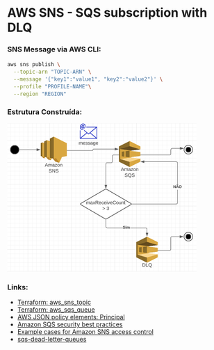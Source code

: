 # AWS SNS - SQS subscription with DLQ

### SNS Message via AWS CLI:
``` bash
aws sns publish \
  --topic-arn "TOPIC-ARN" \
  --message '{"key1":"value1", "key2":"value2"}' \
  --profile "PROFILE-NAME"\
  --region "REGION"
```

### Estrutura Construída:
![Untitled](estrutura.png)


### Links:
- [Terraform: aws_sns_topic](https://registry.terraform.io/providers/hashicorp/aws/latest/docs/resources/sns_topic)
- [Terraform: aws_sqs_queue](https://registry.terraform.io/providers/hashicorp/aws/latest/docs/resources/sqs_queue)
- [AWS JSON policy elements: Principal](https://docs.aws.amazon.com/IAM/latest/UserGuide/reference_policies_elements_principal.html)
- [Amazon SQS security best practices](https://docs.aws.amazon.com/AWSSimpleQueueService/latest/SQSDeveloperGuide/sqs-security-best-practices.html)
- [Example cases for Amazon SNS access control](https://docs.aws.amazon.com/sns/latest/dg/sns-access-policy-use-cases.html)
- [sqs-dead-letter-queues](https://docs.aws.amazon.com/AWSSimpleQueueService/latest/SQSDeveloperGuide/sqs-dead-letter-queues.html)